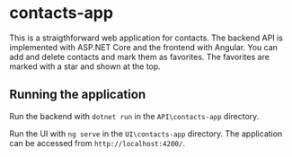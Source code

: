 # contacts-app

This is a straigthforward web application for contacts. The backend API is implemented with ASP.NET Core and the frontend with Angular. You can add and delete contacts and mark them as favorites. The favorites are marked with a star and shown at the top.

## Running the application

Run the backend with `dotnet run` in the `API\contacts-app` directory.

Run the UI with `ng serve` in the `UI\contacts-app` directory. The application can be accessed from `http://localhost:4200/`.
